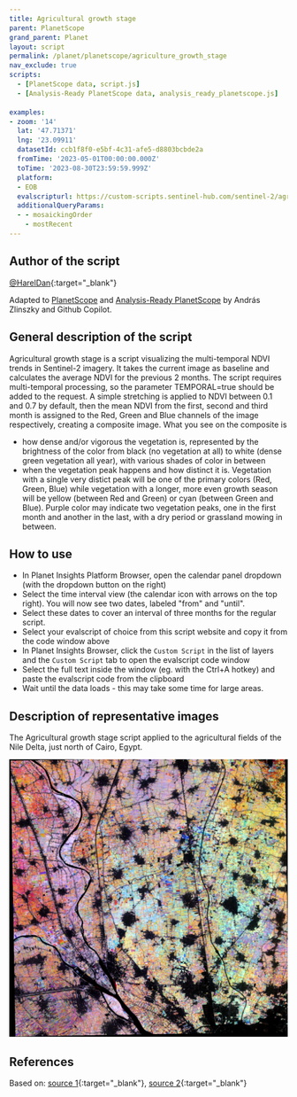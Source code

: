 ```yaml
---
title: Agricultural growth stage
parent: PlanetScope
grand_parent: Planet
layout: script
permalink: /planet/planetscope/agriculture_growth_stage
nav_exclude: true
scripts:
  - [PlanetScope data, script.js]
  - [Analysis-Ready PlanetScope data, analysis_ready_planetscope.js]

examples:
- zoom: '14'
  lat: '47.71371'
  lng: '23.09911'
  datasetId: ccb1f8f0-e5bf-4c31-afe5-d8803bcbde2a
  fromTime: '2023-05-01T00:00:00.000Z'
  toTime: '2023-08-30T23:59:59.999Z'
  platform:
  - EOB
  evalscripturl: https://custom-scripts.sentinel-hub.com/sentinel-2/agriculture_growth_stage/script.js
  additionalQueryParams:
  - - mosaickingOrder
    - mostRecent
---
```


## Author of the script
[@HarelDan](https://github.com/hareldunn/GIS_Repo/blob/master/Multi-Temporal%20NDVI%20for%20Sentinel%20Hub%20Custom%20Scripts){:target="_blank"} 

Adapted to [PlanetScope](https://docs.planet.com/data/imagery/planetscope/) and [Analysis-Ready PlanetScope](https://docs.planet.com/data/imagery/arps/) by András Zlinszky and Github Copilot.

## General description of the script
Agricultural growth stage is a script visualizing the multi-temporal NDVI trends in Sentinel-2 imagery. It takes the current image as baseline and calculates the average NDVI for the previous 2 months.
The script requires multi-temporal processing, so the parameter TEMPORAL=true should be added to the request.
A simple stretching is applied to NDVI between 0.1 and 0.7 by default, then the mean NDVI from the first, second and third month is assigned to the Red, Green and Blue channels of the image respectively, creating a composite image. What you see on the composite is 
- how dense and/or vigorous the vegetation is, represented by the brightness of the color from black (no vegetation at all) to white (dense green vegetation all year), with various shades of color in between
- when the vegetation peak happens and how distinct it is. Vegetation with a single very distict peak will be one of the primary colors (Red, Green, Blue) while vegetation with a longer, more even growth season will be yellow (between Red and Green) or cyan (between Green and Blue). Purple color may indicate two vegetation peaks, one in the first month and another in the last, with a dry period or grassland mowing in between.

## How to use

- In Planet Insights Platform Browser, open the calendar panel dropdown (with the dropdown button on the right)
- Select the time interval view (the calendar icon with arrows on the top right). You will now see two dates, labeled "from" and "until".
- Select these dates to cover an interval of three months for the regular script.
- Select your evalscript of choice from this script website and copy it from the code window above
- In Planet Insights Browser, click the `Custom Script` in the list of layers and the `Custom Script` tab to open the evalscript code window
- Select the full text inside the window (eg. with the Ctrl+A hotkey) and paste the evalscript code from the clipboard
- Wait until the data loads - this may take some time for large areas.

## Description of representative images

The Agricultural growth stage script applied to the agricultural fields of the Nile Delta, just north of Cairo, Egypt. 

![The Agricultural growth stage script applied to agricultural fields of the Nile Delta just north of Cairo.](fig/nile_delta_arps.jpg)

## References
Based on: 
[source 1](https://twitter.com/sentinel_hub/status/922813457145221121){:target="_blank"}, 
[source 2](https://twitter.com/sentinel_hub/status/1020755996359225344){:target="_blank"}



